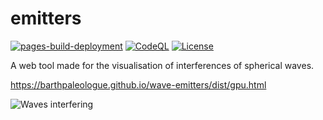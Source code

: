 # emitters

[![pages-build-deployment](https://github.com/BarthPaleologue/wave-emitters/actions/workflows/pages/pages-build-deployment/badge.svg)](https://github.com/BarthPaleologue/wave-emitters/actions/workflows/pages/pages-build-deployment)
[![CodeQL](https://github.com/BarthPaleologue/wave-emitters/actions/workflows/codeql.yml/badge.svg)](https://github.com/BarthPaleologue/wave-emitters/actions/workflows/codeql.yml)
[![License](https://img.shields.io/github/license/BarthPaleologue/wave-emitters)](./LICENSE)
 
A web tool made for the visualisation of interferences of spherical waves.

https://barthpaleologue.github.io/wave-emitters/dist/gpu.html
 
![Waves interfering](http://barth.paleologue.fr/bg/waves.png)
